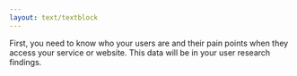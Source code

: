 ```yaml
---
layout: text/textblock
---
```

First, you need to know who your users are and their pain points when they access your service or website. This data will be in your user research findings.
